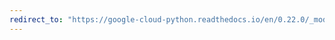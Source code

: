 ```yaml
---
redirect_to: "https://google-cloud-python.readthedocs.io/en/0.22.0/_modules/google/cloud/language/syntax.html"
---
```

